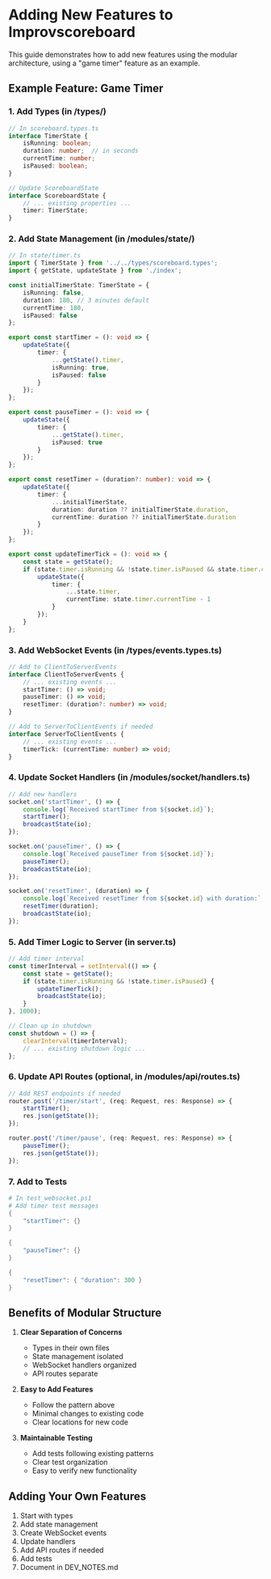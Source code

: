 # Adding New Features to Improvscoreboard

This guide demonstrates how to add new features using the modular architecture, using a "game timer" feature as an example.

## Example Feature: Game Timer

### 1. Add Types (in /types/)
```typescript
// In scoreboard.types.ts
interface TimerState {
    isRunning: boolean;
    duration: number;  // in seconds
    currentTime: number;
    isPaused: boolean;
}

// Update ScoreboardState
interface ScoreboardState {
    // ... existing properties ...
    timer: TimerState;
}
```

### 2. Add State Management (in /modules/state/)
```typescript
// In state/timer.ts
import { TimerState } from '../../types/scoreboard.types';
import { getState, updateState } from './index';

const initialTimerState: TimerState = {
    isRunning: false,
    duration: 180, // 3 minutes default
    currentTime: 180,
    isPaused: false
};

export const startTimer = (): void => {
    updateState({
        timer: {
            ...getState().timer,
            isRunning: true,
            isPaused: false
        }
    });
};

export const pauseTimer = (): void => {
    updateState({
        timer: {
            ...getState().timer,
            isPaused: true
        }
    });
};

export const resetTimer = (duration?: number): void => {
    updateState({
        timer: {
            ...initialTimerState,
            duration: duration ?? initialTimerState.duration,
            currentTime: duration ?? initialTimerState.duration
        }
    });
};

export const updateTimerTick = (): void => {
    const state = getState();
    if (state.timer.isRunning && !state.timer.isPaused && state.timer.currentTime > 0) {
        updateState({
            timer: {
                ...state.timer,
                currentTime: state.timer.currentTime - 1
            }
        });
    }
};
```

### 3. Add WebSocket Events (in /types/events.types.ts)
```typescript
// Add to ClientToServerEvents
interface ClientToServerEvents {
    // ... existing events ...
    startTimer: () => void;
    pauseTimer: () => void;
    resetTimer: (duration?: number) => void;
}

// Add to ServerToClientEvents if needed
interface ServerToClientEvents {
    // ... existing events ...
    timerTick: (currentTime: number) => void;
}
```

### 4. Update Socket Handlers (in /modules/socket/handlers.ts)
```typescript
// Add new handlers
socket.on('startTimer', () => {
    console.log(`Received startTimer from ${socket.id}`);
    startTimer();
    broadcastState(io);
});

socket.on('pauseTimer', () => {
    console.log(`Received pauseTimer from ${socket.id}`);
    pauseTimer();
    broadcastState(io);
});

socket.on('resetTimer', (duration) => {
    console.log(`Received resetTimer from ${socket.id} with duration:`, duration);
    resetTimer(duration);
    broadcastState(io);
});
```

### 5. Add Timer Logic to Server (in server.ts)
```typescript
// Add timer interval
const timerInterval = setInterval(() => {
    const state = getState();
    if (state.timer.isRunning && !state.timer.isPaused) {
        updateTimerTick();
        broadcastState(io);
    }
}, 1000);

// Clean up in shutdown
const shutdown = () => {
    clearInterval(timerInterval);
    // ... existing shutdown logic ...
};
```

### 6. Update API Routes (optional, in /modules/api/routes.ts)
```typescript
// Add REST endpoints if needed
router.post('/timer/start', (req: Request, res: Response) => {
    startTimer();
    res.json(getState());
});

router.post('/timer/pause', (req: Request, res: Response) => {
    pauseTimer();
    res.json(getState());
});
```

### 7. Add to Tests
```powershell
# In test_websocket.ps1
# Add timer test messages
{
    "startTimer": {}
}

{
    "pauseTimer": {}
}

{
    "resetTimer": { "duration": 300 }
}
```

## Benefits of Modular Structure

1. **Clear Separation of Concerns**
   - Types in their own files
   - State management isolated
   - WebSocket handlers organized
   - API routes separate

2. **Easy to Add Features**
   - Follow the pattern above
   - Minimal changes to existing code
   - Clear locations for new code

3. **Maintainable Testing**
   - Add tests following existing patterns
   - Clear test organization
   - Easy to verify new functionality

## Adding Your Own Features

1. Start with types
2. Add state management
3. Create WebSocket events
4. Update handlers
5. Add API routes if needed
6. Add tests
7. Document in DEV_NOTES.md

